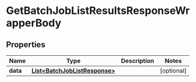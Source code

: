 

# GetBatchJobListResultsResponseWrapperBody


## Properties

Name | Type | Description | Notes
------------ | ------------- | ------------- | -------------
**data** | [**List&lt;BatchJobListResponse&gt;**](BatchJobListResponse.md) |  |  [optional]



